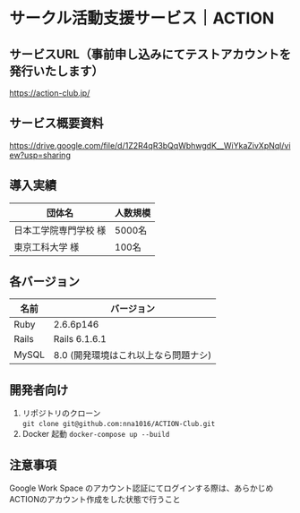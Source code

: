 # サークル活動支援サービス｜ACTION

## サービスURL（事前申し込みにてテストアカウントを発行いたします）
https://action-club.jp/

## サービス概要資料
https://drive.google.com/file/d/1Z2R4qR3bQqWbhwgdK__WiYkaZivXpNql/view?usp=sharing

## 導入実績
| 団体名 | 人数規模 |
| ---- | ---- |
| 日本工学院専門学校 様  | 5000名 |
| 東京工科大学 様  | 100名 |

## 各バージョン
| 名前 | バージョン |
| ---- | ---- |
| Ruby  | 2.6.6p146 |
| Rails | Rails 6.1.6.1 |
| MySQL | 8.0 (開発環境はこれ以上なら問題ナシ) | 

## 開発者向け

1. リポジトリのクローン   
`git clone git@github.com:nna1016/ACTION-Club.git`
2. Docker 起動
`docker-compose up --build`


## 注意事項
Google Work Space のアカウント認証にてログインする際は、あらかじめACTIONのアカウント作成をした状態で行うこと
